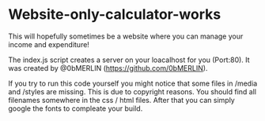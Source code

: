 # Website-only-calculator-works
This will hopefully sometimes be a website where you can manage your income and expenditure!


The index.js script creates a server on your loacalhost for you (Port:80). It was created by @0bMERLIN (https://github.com/0bMERLIN).

If you try to run this code yourself you might notice that some files in /media and /styles are missing. This is due to copyright reasons.
You should find all filenames somewhere in the css / html files. After that you can simply google the fonts to compleate your build.
